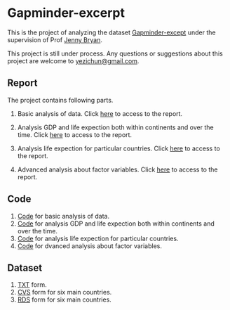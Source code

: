 Gapminder-excerpt
=================

This is the project of analyzing the dataset [Gapminder-except](https://github.com/blacksde/Gapminder-excerpt/blob/master/gapminderDataFiveYear.txt) under the supervision of Prof [Jenny Bryan](https://github.com/jennybc).

This project is still under process. Any questions or suggestions about this project are welcome to <yezichun@gmail.com>.

## Report
The project contains following parts.

1. Basic analysis of data. Click [here](https://github.com/blacksde/Gapminder-excerpt/blob/master/Basic%20analysis%20of%20data/basic%20analysis%20of%20data.md) to access to the report.

2. Analysis GDP and life expection both within continents and over the time. Click [here](https://github.com/blacksde/Gapminder-excerpt/blob/master/GDP%20and%20life%20expection/GDP%20and%20life%20expection.md) to access to the report.

3. Analysis life expection for particular countries. Click [here](https://github.com/blacksde/Gapminder-excerpt/blob/master/particular%20countries/particular%20countries.md) to access to the report.
4.  Advanced analysis about factor variables. Click [here](https://github.com/blacksde/Gapminder-excerpt/blob/master/Advanced%20analysis%20about%20factor%20variables/Advanced%20analysis%20about%20factor%20variables.md) to access to the report.

## Code
1. [Code](https://github.com/blacksde/Gapminder-excerpt/blob/master/Basic%20analysis%20of%20data/basic%20analysis%20of%20data.R) for basic analysis of data.
2. [Code](https://github.com/blacksde/Gapminder-excerpt/blob/master/GDP%20and%20life%20expection/GDP%20and%20life%20expection.R) for analysis GDP and life expection both within continents and over the time.
3. [Code](https://github.com/blacksde/Gapminder-excerpt/blob/master/particular%20countries/particular%20countries.r) for analysis life expection for particular countries.
4. [Code](https://github.com/blacksde/Gapminder-excerpt/blob/master/Advanced%20analysis%20about%20factor%20variables/Advanced%20analysis%20about%20factor%20variables.R) for dvanced analysis about factor variables.

## Dataset
1. [TXT](https://github.com/blacksde/Gapminder-excerpt/blob/master/gapminderDataFiveYear.txt) form.
2. [CVS](https://github.com/blacksde/Gapminder-excerpt/blob/master/Advanced%20analysis%20about%20factor%20variables/hDat.cvs) form for six main countries.
3. [RDS](https://github.com/blacksde/Gapminder-excerpt/blob/master/Advanced%20analysis%20about%20factor%20variables/hDat.rds) form for six main countries.


